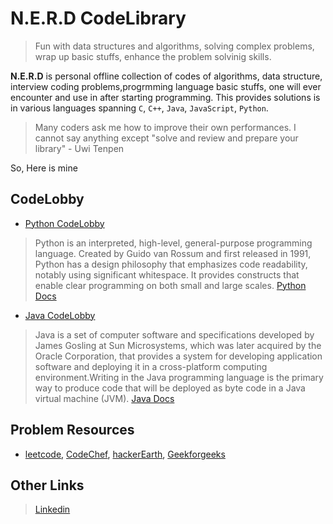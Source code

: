 # N.E.R.D CodeLibrary 
> Fun with data structures and algorithms, solving complex problems, wrap up basic stuffs, enhance the problem solvinig skills.

**N.E.R.D**  is personal offline collection of codes of algorithms, data structure, interview coding problems,progrmming language basic stuffs, one will ever encounter and use in after starting programming. 
This provides solutions is in various languages spanning `C`, `C++`, `Java`, `JavaScript`, `Python`.

 > Many coders ask me how to improve their own performances. I cannot say anything except "solve and review and prepare your library" - Uwi Tenpen
 
So, Here is mine

## CodeLobby
- [Python CodeLobby](https://github.com/ShubhamPy/N.E.R.D/blob/master/pythonExercises/README.md)
> Python is an interpreted, high-level, general-purpose programming language. Created by Guido van Rossum and first released in 1991, Python has a design philosophy that emphasizes code readability, notably using significant whitespace. It provides constructs that enable clear programming on both small and large scales. [Python Docs](https://docs.python.org/3/)
- [Java CodeLobby](https://github.com/ShubhamPy/N.E.R.D/blob/master/javaExercises/readme.md)
> Java is a set of computer software and specifications developed by James Gosling at Sun Microsystems, which was later acquired by the Oracle Corporation, that provides a system for developing application software and deploying it in a cross-platform computing environment.Writing in the Java programming language is the primary way to produce code that will be deployed as byte code in a Java virtual machine (JVM). [Java Docs](https://docs.oracle.com/en/java/javase/11/)
## Problem Resources
- [leetcode](https://leetcode.com/), [CodeChef](https://www.codechef.com), [hackerEarth](https://www.hackerearth.com/), [Geekforgeeks](https://www.geeksforgeeks.org/)
## Other Links
> [Linkedin](https://www.linkedin.com/in/shubhampy/)
